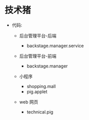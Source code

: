 # 技术猪
- 代码:
    - 后台管理平台-后端
        - backstage.manager.service
    
    - 后台管理平台-前端
        - backstage.manager

    - 小程序
        - shopping.mall
        - pig.applet

    - web 网页
        - technical.pig